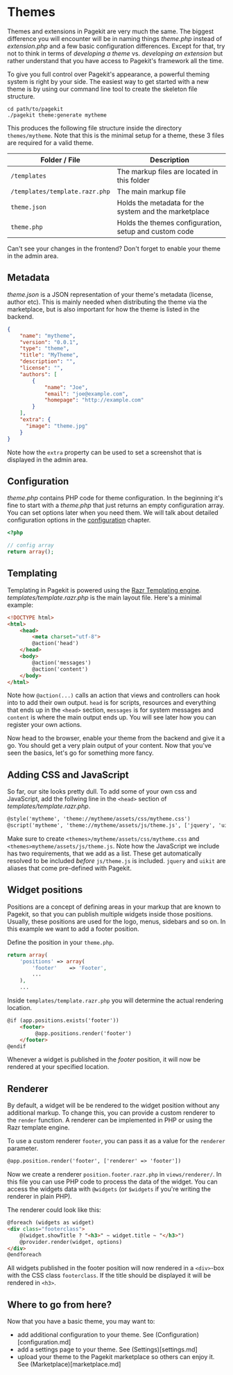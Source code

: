# Themes

Themes and extensions in Pagekit are very much the same. The biggest difference
you will encounter will be in naming things *theme.php* instead of
*extension.php* and a few basic configuration differences. Except for that, try
not to think in terms of *developing a theme* vs. *developing an extension* but
rather understand that you have access to Pagekit's framework all the time.

To give you full control over Pagekit's appearance, a powerful theming system is
right by your side. The easiest way to get started with a new theme is by using
our command line tool to create the skeleton file structure.

```
cd path/to/pagekit
./pagekit theme:generate mytheme
```

This produces the following file structure inside the directory `themes/mytheme`. Note that this is the minimal setup for a theme, these 3 files are required for a valid theme.

| Folder / File | Description |
|---------------|-------------|
| `/templates` | The markup files are located in this folder |
| `/templates/template.razr.php` | The main markup file |
| `theme.json` | Holds the metadata for the system and the marketplace |
| `theme.php` | Holds the themes configuration, setup and custom code |

Can't see your changes in the frontend? Don't forget to enable your theme in the admin area.

## Metadata

*theme.json* is a JSON representation of your theme's metadata (license, author etc). This is mainly needed when distributing the theme via the marketplace, but is also important for how the theme is listed in the backend.

```json
{
    "name": "mytheme",
    "version": "0.0.1",
    "type": "theme",
    "title": "MyTheme",
    "description": "",
    "license": "",
    "authors": [
        {
            "name": "Joe",
            "email": "joe@example.com",
            "homepage": "http://example.com"
        }
    ],
    "extra": {
      "image": "theme.jpg"
    }
}
```

Note how the `extra` property can be used to set a screenshot that is displayed in the admin area.

## Configuration

*theme.php* contains PHP code for theme configuration. In the beginning it's fine to start with a *theme.php* that just returns an empty configuration array. You can set options later when you need them. We will talk about detailed configuration options in the [configuration](configuration.md) chapter.


```php
<?php

// config array
return array();
```

## Templating

Templating in Pagekit is powered using the [Razr Templating engine](https://github.com/pagekit/razr). *templates/template.razr.php* is the main layout file. 
Here's a minimal example:

```html
<!DOCTYPE html>
<html>
    <head>
        <meta charset="utf-8">
        @action('head')
    </head>
    <body>
        @action('messages')
        @action('content')
    </body>
</html>
```

Note how `@action(...)` calls an action that views and controllers can hook into to add their own output. `head` is for scripts, resources and everything that ends up in the `<head>` section, `messages` is for system messages and `content` is where the main output ends up. You will see later how you can register your own actions.

Now head to the browser, enable your theme from the backend and give it a go. You should get a very plain output of your content. Now that you've seen the basics, let's go for something more fancy.

## Adding CSS and JavaScript

So far, our site looks pretty dull. To add some of your own css and JavaScript, add the follwing line in the `<head>` section of *templates/template.razr.php*.

```html
@style('mytheme', 'theme://mytheme/assets/css/mytheme.css')
@script('mytheme', 'theme://mytheme/assets/js/theme.js', ['jquery', 'uikit'])
```

Make sure to create `<themes>/mytheme/assets/css/mytheme.css` and `<themes>mytheme/assets/js/theme.js`.
Note how the JavaScript we include has two requirements, that we add as a list. These get automatically
resolved to be included *before* `js/theme.js` is included. `jquery` and `uikit` are aliases that
come pre-defined with Pagekit.

## Widget positions

Positions are a concept of defining areas in your markup that are known to Pagekit, so that you can publish multiple widgets inside those positions. Usually, these positions are used for the logo, menus, sidebars and so on. In this example we want to add a footer position.

Define the position in your `theme.php`.

```php
return array(
    'positions' => array(
        'footer'    => 'Footer',
        ...
    ),
    ...
```

Inside `templates/template.razr.php` you will determine the actual rendering location.

```html
@if (app.positions.exists('footer'))
    <footer>
         @app.positions.render('footer')
    </footer>
@endif
```

Whenever a widget is published in the *footer* position, it will now be rendered at your specified location.

## Renderer

By default, a widget will be be rendered to the widget position without any additional markup. To change this, you can provide a custom renderer to the `render` function. A renderer can be implemented in PHP or using the Razr template engine.

To use a custom renderer `footer`, you can pass it as a value for the `renderer` parameter. 

```html
@app.position.render('footer', ['renderer' => 'footer'])
```

Now we create a renderer `position.footer.razr.php` in `views/renderer/`.
In this file you can use PHP code to process the data of the widget. You can access the widgets data with `@widgets` (or `$widgets` if you're writing the renderer in plain PHP).

The renderer could look like this:

```html
@foreach (widgets as widget)
<div class="footerclass">
    @(widget.showTitle ? "<h3>" ~ widget.title ~ "</h3>")
    @provider.render(widget, options)
</div>
@endforeach
```

All widgets published in the footer position will now rendered in a `<div>`-box with the CSS class `footerclass`. If the title should be displayed it will be rendered in `<h3>`.

## Where to go from here?

Now that you have a basic theme, you may want to:

- add additional configuration to your theme. See (Configuration)[configuration.md]
- add a settings page to your theme. See (Settings)[settings.md]
- upload your theme to the Pagekit marketplace so others can enjoy it. See (Marketplace)[marketplace.md]

